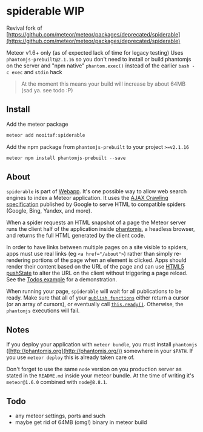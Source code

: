 # spiderable WIP
Revival fork of [https://github.com/meteor/meteor/packages/deprecated/spiderable](https://github.com/meteor/meteor/packages/deprecated/spiderable)

Meteor v1.6+ only (as of expected lack of time for legacy testing)
Uses `phantomjs-prebuilt@2.1.16` so you don't need to install or build phantomjs on the server
and "npm native" `phantom.exec()` instead of the earlier `bash -c exec` and `stdin` hack
> At the moment this means your build will increase by about 64MB (sad ya. see todo :P)


## Install
Add the meteor package
```js
meteor add nooitaf:spiderable
```

Add the npm package from `phantomjs-prebuilt` to your project `>=v2.1.16`
```js
meteor npm install phantomjs-prebuilt --save
```

## About
`spiderable` is part of [Webapp](https://github.com/meteor/meteor/tree/master/packages/webapp). It's one possible way to allow web search engines to index a Meteor application. It uses the [AJAX Crawling specification](https://developers.google.com/webmasters/ajax-crawling/) published by Google to serve HTML to compatible spiders (Google, Bing, Yandex, and more).

When a spider requests an HTML snapshot of a page the Meteor server runs the client half of the application inside [phantomjs](http://phantomjs.org/), a headless browser, and returns the full HTML generated by the client code.

In order to have links between multiple pages on a site visible to spiders, apps must use real links (eg `<a href="/about">`) rather than simply re-rendering portions of the page when an element is clicked. Apps should render their content based on the URL of the page and can use [HTML5 pushState](https://developer.mozilla.org/en-US/docs/DOM/Manipulating_the_browser_history) to alter the URL on the client without triggering a page reload. See the [Todos example](http://meteor.com/examples/todos) for a demonstration.

When running your page, `spiderable` will wait for all publications to be ready. Make sure that all of your [`publish functions`](#meteor_publish) either return a cursor (or an array of cursors), or eventually call [`this.ready()`](#publish_ready). Otherwise, the `phantomjs` executions will fail.

## Notes
If you deploy your application with `meteor bundle`, you must install `phantomjs` ([http://phantomjs.org](http://phantomjs.org/)) somewhere in your `$PATH`. If you use `meteor deploy` this is already taken care of.

Don't forget to use the same `node` version on you production server as stated in the `README.md` inside your meteor bundle. At the time of writing it's `meteor@1.6.0` combined with `node@8.8.1`.

## Todo
- any meteor settings, ports and such
- maybe get rid of 64MB (omg!) binary in meteor build
